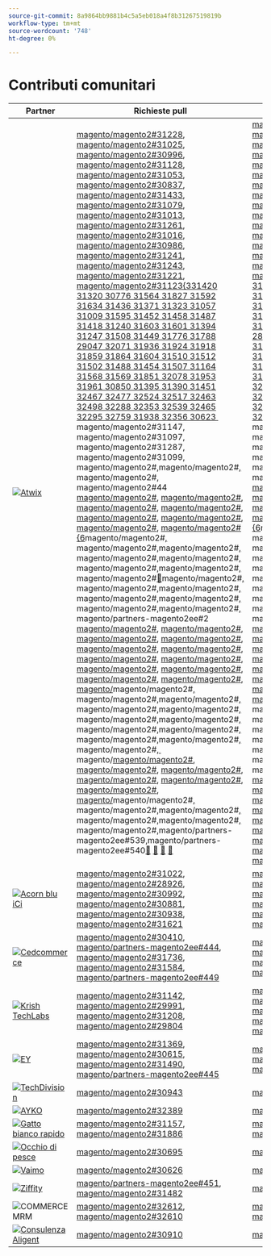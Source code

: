 ```yaml
---
source-git-commit: 8a9864bb9881b4c5a5eb018a4f8b31267519819b
workflow-type: tm+mt
source-wordcount: '748'
ht-degree: 0%

---
```

# Contributi comunitari

| Partner | Richieste pull | Problemi GitHub correlati |
| ------- | ------- | ------- |
| <a target="_blank" href="https://partners.magento.com/portal/directory/?query=Atwix"><img alt="Atwix" src="https://avatars.githubusercontent.com/t/2617739?s=400&v=4"></a> | [magento/magento2#31228](https://github.com/magento/magento2/pull/31228), [magento/magento2#31025](https://github.com/magento/magento2/pull/31025), [magento/magento2#30996](https://github.com/magento/magento2/pull/30996), [magento/magento2#31128](https://github.com/magento/magento2/pull/31128), [magento/magento2#31053](https://github.com/magento/magento2/pull/31053), [magento/magento2#30837](https://github.com/magento/magento2/pull/30837), [magento/magento2#31433](https://github.com/magento/magento2/pull/31433), [magento/magento2#31079](https://github.com/magento/magento2/pull/31079), [magento/magento2#31013](https://github.com/magento/magento2/pull/31013), [magento/magento2#31261](https://github.com/magento/magento2/pull/31261), [magento/magento2#31016](https://github.com/magento/magento2/pull/31016), [magento/magento2#30986](https://github.com/magento/magento2/pull/30986), [magento/magento2#31241](https://github.com/magento/magento2/pull/31241), [magento/magento2#31243](https://github.com/magento/magento2/pull/31243), [magento/magento2#31221](https://github.com/magento/magento2/pull/31221), [magento/magento2#31123&lbrace;331420 31320 30776 31564 31827 31592 31634 31436 31371 31323 31057 31009 31595 31452 31458 31487 31418 31240 31603 31601 31394 31247 31508 31449 31776 31788 29047 32071 31936 31924 31918 31859 31864 31604 31510 31512 31502 31488 31454 31507 31164 31568 31569 31851 32078 31953 31961 30850 31395 31390 31451 32467 32477 32524 32517 32463 32498 32288 32353 32539 32465 32295 32759 31938 32356 30623 &#x200B;](https://github.com/magento/magento2/pull/31123)magento/magento2#31147[, &#x200B;](https://github.com/magento/magento2/pull/31147)magento/magento2#31097[, &#x200B;](https://github.com/magento/magento2/pull/31097)magento/magento2#31287[, &#x200B;](https://github.com/magento/magento2/pull/31287)magento/magento2#31099[, &#x200B;](https://github.com/magento/magento2/pull/31099)magento/magento2#[, &#x200B;](https://github.com/magento/magento2/pull/31420)magento/magento2#[, &#x200B;](https://github.com/magento/magento2/pull/31320)magento/magento2#[, &#x200B;](https://github.com/magento/magento2/pull/30776)magento/magento2#44 [magento/magento2#](https://github.com/magento/magento2/pull/31564), [magento/magento2#](https://github.com/magento/magento2/pull/31827), [magento/magento2#](https://github.com/magento/magento2/pull/31592), [magento/magento2#](https://github.com/magento/magento2/pull/31634), [magento/magento2#](https://github.com/magento/magento2/pull/31436), [magento/magento2#](https://github.com/magento/magento2/pull/31371), [magento/magento2#](https://github.com/magento/magento2/pull/31323), [magento/magento2#&lbrace;6 &#x200B;](https://github.com/magento/magento2/pull/31057)magento/magento2#[, &#x200B;](https://github.com/magento/magento2/pull/31009)magento/magento2#[, &#x200B;](https://github.com/magento/magento2/pull/31595)magento/magento2#[, &#x200B;](https://github.com/magento/magento2/pull/31452)magento/magento2#[, &#x200B;](https://github.com/magento/magento2/pull/31458)magento/magento2#[, &#x200B;](https://github.com/magento/magento2/pull/31487)magento/magento2#[, &#x200B;](https://github.com/magento/magento2/pull/31418)magento/magento2#[, &#x200B;](https://github.com/magento/magento2/pull/31240)magento/magento2#[&#128279;](https://github.com/magento/magento2/pull/31603)magento/magento2#[, &#x200B;](https://github.com/magento/magento2/pull/31601)magento/magento2#[, &#x200B;](https://github.com/magento/magento2/pull/31394)magento/magento2#[, &#x200B;](https://github.com/magento/magento2/pull/31247)magento/magento2#[, &#x200B;](https://github.com/magento/magento2/pull/31508)magento/magento2#[, &#x200B;](https://github.com/magento/magento2/pull/31449)magento/magento2#[, &#x200B;](https://github.com/magento/magento2/pull/31776)magento/magento2#[, &#x200B;](https://github.com/magento/magento2/pull/31788)magento/partners-magento2ee#2 [magento/magento2#](https://github.com/magento/magento2/pull/29047), [magento/magento2#](https://github.com/magento/partners-magento2ee/pull/280), [magento/magento2#](https://github.com/magento/magento2/pull/32071), [magento/magento2#](https://github.com/magento/magento2/pull/31936), [magento/magento2#](https://github.com/magento/magento2/pull/31924), [magento/magento2#](https://github.com/magento/magento2/pull/31918), [magento/magento2#](https://github.com/magento/magento2/pull/31859), [magento/magento2#](https://github.com/magento/magento2/pull/31864), [magento/magento2#](https://github.com/magento/magento2/pull/31604), [magento/magento2#](https://github.com/magento/magento2/pull/31510), [magento/magento2#](https://github.com/magento/magento2/pull/31512), [magento/magento2#](https://github.com/magento/magento2/pull/31502), [magento/](https://github.com/magento/magento2/pull/31488)magento/magento2#[, &#x200B;](https://github.com/magento/magento2/pull/31454)magento/magento2#[, &#x200B;](https://github.com/magento/magento2/pull/31507)magento/magento2#[, &#x200B;](https://github.com/magento/magento2/pull/31164)magento/magento2#[, &#x200B;](https://github.com/magento/magento2/pull/31568)magento/magento2#[, &#x200B;](https://github.com/magento/magento2/pull/31569)magento/magento2#[, &#x200B;](https://github.com/magento/magento2/pull/31851)magento/magento2#[, &#x200B;](https://github.com/magento/magento2/pull/32078)magento/magento2#[, &#x200B;](https://github.com/magento/magento2/pull/31953)magento/magento2#[, &#x200B;](https://github.com/magento/magento2/pull/31961)magento/magento2#[, &#x200B;](https://github.com/magento/magento2/pull/30850)magento/magento2#[, &#x200B;](https://github.com/magento/magento2/pull/31395)magento/magento2#[, &#x200B;](https://github.com/magento/magento2/pull/31390)magento/[magento/magento2#](https://github.com/magento/magento2/pull/31451), [magento/magento2#](https://github.com/magento/magento2/pull/32467), [magento/magento2#](https://github.com/magento/magento2/pull/32477), [magento/magento2#](https://github.com/magento/magento2/pull/32524), [magento/magento2#](https://github.com/magento/magento2/pull/32517), [magento/magento2#](https://github.com/magento/magento2/pull/32463), [magento/](https://github.com/magento/magento2/pull/32498)magento/magento2#[, &#x200B;](https://github.com/magento/magento2/pull/32288)magento/magento2#[, &#x200B;](https://github.com/magento/magento2/pull/32353)magento/magento2#[, &#x200B;](https://github.com/magento/magento2/pull/32539)magento/magento2#[, &#x200B;](https://github.com/magento/magento2/pull/32465)magento/magento2#[, &#x200B;](https://github.com/magento/magento2/pull/32295)magento/magento2#[, &#x200B;](https://github.com/magento/magento2/pull/32759)magento/partners-magento2ee#539[, &#x200B;](https://github.com/magento/magento2/pull/31938)magento/partners-magento2ee#540[&#128279;](https://github.com/magento/magento2/pull/32356) [&#128279;](https://github.com/magento/magento2/pull/30623) [&#128279;](https://github.com/magento/partners-magento2ee/pull/539) [&#128279;](https://github.com/magento/partners-magento2ee/pull/540) | [magento/magento2#31233](https://github.com/magento/magento2/issues/31233), [magento/magento2#31031](https://github.com/magento/magento2/issues/31031), [magento/magento2#31056](https://github.com/magento/magento2/issues/31056), [magento/magento2#31130](https://github.com/magento/magento2/issues/31130), [magento/magento2#31074](https://github.com/magento/magento2/issues/31074), [magento/magento2#30858](https://github.com/magento/magento2/issues/30858), [magento/magento2#31438](https://github.com/magento/magento2/issues/31438), [magento/magento2#31160](https://github.com/magento/magento2/issues/31160), [magento/magento2#31034](https://github.com/magento/magento2/issues/31034), [magento/magento2#31168](https://github.com/magento/magento2/issues/31168), [magento/magento2#31033](https://github.com/magento/magento2/issues/31033), [magento/magento2#31039](https://github.com/magento/magento2/issues/31039), [magento/magento2#31250](https://github.com/magento/magento2/issues/31250), [magento/magento2#31249](https://github.com/magento/magento2/issues/31249), [magento/magento2#31234](https://github.com/magento/magento2/issues/31234), [magento/magento2#31129&lbrace;331440 31327 30784 31575 31844 31628 31647 31437 31442 31325 31073 31036 31627 31632 31522 31521 31441 31251 31624 31626 31403 31248 31516 31524 31801 28522 28586 31435 31560 31561 32072 31937 31902 31860 31865 31623 31515 31514 31519 31520 31517 31075 31574 31573 31852 32079 31954 31962 30855 30645 31523 32505 32504 32583 32518 32507 32569 32502 32379 32279 32568 32506 32377 32577 29631 30210 32574 32928 &#x200B;](https://github.com/magento/magento2/issues/31129)magento/magento2#31153[, &#x200B;](https://github.com/magento/magento2/issues/31153)magento/magento2#31132[, &#x200B;](https://github.com/magento/magento2/issues/31132)magento/magento2#31290[, &#x200B;](https://github.com/magento/magento2/issues/31290)magento/magento2#31131[, &#x200B;](https://github.com/magento/magento2/issues/31131)magento/magento2#[, &#x200B;](https://github.com/magento/magento2/issues/31440)magento/magento2#[, &#x200B;](https://github.com/magento/magento2/issues/31327)magento/magento2#[, &#x200B;](https://github.com/magento/magento2/issues/30784)magento/magento2#44 [magento/magento2#](https://github.com/magento/magento2/issues/31575), [magento/magento2#](https://github.com/magento/magento2/issues/31844), [magento/magento2#](https://github.com/magento/magento2/issues/31628), [magento/magento2#](https://github.com/magento/magento2/issues/31647), [magento/magento2#](https://github.com/magento/magento2/issues/31437), [magento/magento2#](https://github.com/magento/magento2/issues/31442), [magento/magento2#](https://github.com/magento/magento2/issues/31325), [magento/magento2#&lbrace;6 &#x200B;](https://github.com/magento/magento2/issues/31073)magento/magento2#[, &#x200B;](https://github.com/magento/magento2/issues/31036)magento/magento2#[, &#x200B;](https://github.com/magento/magento2/issues/31627)magento/magento2#[, &#x200B;](https://github.com/magento/magento2/issues/31632)magento/magento2#[, &#x200B;](https://github.com/magento/magento2/issues/31522)magento/magento2#[, &#x200B;](https://github.com/magento/magento2/issues/31521)magento/magento2#[, &#x200B;](https://github.com/magento/magento2/issues/31441)magento/magento2#[, &#x200B;](https://github.com/magento/magento2/issues/31251)magento/magento2#[&#128279;](https://github.com/magento/magento2/issues/31624)magento/magento2#[, &#x200B;](https://github.com/magento/magento2/issues/31626)magento/magento2#[, &#x200B;](https://github.com/magento/magento2/issues/31403)magento/magento2#[, &#x200B;](https://github.com/magento/magento2/issues/31248)magento/magento2#[, &#x200B;](https://github.com/magento/magento2/issues/31516)magento/magento2#[, &#x200B;](https://github.com/magento/magento2/issues/31524)magento/magento2#[, &#x200B;](https://github.com/magento/magento2/issues/31801)magento/partners-magento2ee#[, &#x200B;](https://github.com/magento/magento2/issues/28522)magento/partners-magento/partners-magento{9ento [magento/partners-magento2ee#](https://github.com/magento/partners-magento2ee/issues/28586), [magento/partners-magento2ee#](https://github.com/magento/partners-magento2ee/issues/31435), [magento/magento2#](https://github.com/magento/partners-magento2ee/issues/31560), [magento/magento2#](https://github.com/magento/partners-magento2ee/issues/31561), [magento/magento2#](https://github.com/magento/magento2/issues/32072), [magento/magento2#](https://github.com/magento/magento2/issues/31937), [magento/magento2#](https://github.com/magento/magento2/issues/31902), [magento/magento2#](https://github.com/magento/magento2/issues/31860), [magento/magento2#](https://github.com/magento/magento2/issues/31865), [magento/magento2#](https://github.com/magento/magento2/issues/31623), [magento/magento2#](https://github.com/magento/magento2/issues/31515), [magento/magento2#](https://github.com/magento/magento2/issues/31514), [magento/](https://github.com/magento/magento2/issues/31519)magento/magento2#[, &#x200B;](https://github.com/magento/magento2/issues/31520)magento/magento2#[, &#x200B;](https://github.com/magento/magento2/issues/31517)magento/magento2#[, &#x200B;](https://github.com/magento/magento2/issues/31075)magento/magento2#[, &#x200B;](https://github.com/magento/magento2/issues/31574)magento/magento2#[, &#x200B;](https://github.com/magento/magento2/issues/31573)magento/magento2#[, &#x200B;](https://github.com/magento/magento2/issues/31852)magento/magento2#[, &#x200B;](https://github.com/magento/magento2/issues/32079)magento/magento2#[, &#x200B;](https://github.com/magento/magento2/issues/31954)magento/magento2#[, &#x200B;](https://github.com/magento/magento2/issues/31962)magento/magento2#[, &#x200B;](https://github.com/magento/magento2/issues/30855)magento/magento2#[, &#x200B;](https://github.com/magento/magento2/issues/30645)magento/magento2#[, &#x200B;](https://github.com/magento/magento2/issues/31523)magento/[magento/magento2#](https://github.com/magento/magento2/issues/32505), [magento/magento2#](https://github.com/magento/magento2/issues/32504), [magento/magento2#](https://github.com/magento/magento2/issues/32583), [magento/magento2#](https://github.com/magento/magento2/issues/32518), [magento/magento2#](https://github.com/magento/magento2/issues/32507), [magento/magento2#](https://github.com/magento/magento2/issues/32569), [magento/magento2#](https://github.com/magento/magento2/issues/32502), [magento/magento2#](https://github.com/magento/magento2/issues/32379), [magento/magento2#](https://github.com/magento/magento2/issues/32279), [magento/magento2#4451](https://github.com/magento/magento2/issues/32568), [magento/magento2#mag](https://github.com/magento/magento2/issues/32506), [magento/ento2#171}, &#x200B;](https://github.com/magento/magento2/issues/32377) [magento/partners-magento2ee#](https://github.com/magento/magento2/issues/4451), [magento/partners-magento2ee#](https://github.com/magento/magento2/issues/32577) [&#128279;](https://github.com/magento/magento2/issues/29631) [&#128279;](https://github.com/magento/magento2/issues/30210) [&#128279;](https://github.com/magento/partners-magento2ee/issues/32574) [&#128279;](https://github.com/magento/partners-magento2ee/issues/32928) |
| <a target="_blank" href="https://solutionpartners.adobe.com/s/directory/detail/blue+acorn+ici"><img alt="Acorn blu iCi" src="https://avatars.githubusercontent.com/t/2916141?s=400&v=4"></a> | [magento/magento2#31022](https://github.com/magento/magento2/pull/31022), [magento/magento2#28926](https://github.com/magento/magento2/pull/28926), [magento/magento2#30992](https://github.com/magento/magento2/pull/30992), [magento/magento2#30881](https://github.com/magento/magento2/pull/30881), [magento/magento2#30938](https://github.com/magento/magento2/pull/30938), [magento/magento2#31621](https://github.com/magento/magento2/pull/31621) | [magento/magento2#30265](https://github.com/magento/magento2/issues/30265), [magento/magento2#29528](https://github.com/magento/magento2/issues/29528), [magento/magento2#30286](https://github.com/magento/magento2/issues/30286), [magento/magento2#30880](https://github.com/magento/magento2/issues/30880), [magento/magento2#29690](https://github.com/magento/magento2/issues/29690), [magento/magento2#27678](https://github.com/magento/magento2/issues/27678) |
| <a target="_blank" href="https://partners.magento.com/portal/directory/?query=Cedcommerce"><img alt="Cedcommerce" src="https://avatars.githubusercontent.com/t/3028824?s=400&v=4"></a> | [magento/magento2#30410](https://github.com/magento/magento2/pull/30410), [magento/partners-magento2ee#444](https://github.com/magento/partners-magento2ee/pull/444), [magento/magento2#31736](https://github.com/magento/magento2/pull/31736), [magento/magento2#31584](https://github.com/magento/magento2/pull/31584), [magento/partners-magento2ee#449](https://github.com/magento/partners-magento2ee/pull/449) | [magento/magento2#30424](https://github.com/magento/magento2/issues/30424), [magento/partners-magento2ee#31111](https://github.com/magento/partners-magento2ee/issues/31111), [magento/magento2#31660](https://github.com/magento/magento2/issues/31660), [magento/partners-magento2ee#31331](https://github.com/magento/partners-magento2ee/issues/31331) |
| <a target="_blank" href="https://solutionpartners.adobe.com/s/directory/detail/krish+technolabs"><img alt="Krish TechLabs" src="https://avatars.githubusercontent.com/t/2849637?s=400&v=4"></a> | [magento/magento2#31142](https://github.com/magento/magento2/pull/31142), [magento/magento2#29991](https://github.com/magento/magento2/pull/29991), [magento/magento2#31208](https://github.com/magento/magento2/pull/31208), [magento/magento2#29804](https://github.com/magento/magento2/pull/29804) | [magento/magento2#30911](https://github.com/magento/magento2/issues/30911), [magento/magento2#29936](https://github.com/magento/magento2/issues/29936), [magento/magento2#31188](https://github.com/magento/magento2/issues/31188), [magento/magento2#29365](https://github.com/magento/magento2/issues/29365), [magento/magento2#29805](https://github.com/magento/magento2/issues/29805) |
| <a target="_blank" href="https://partners.magento.com/portal/directory/?query=EY"><img alt="EY" src="https://avatars.githubusercontent.com/t/3415735?s=400&v=4"></a> | [magento/magento2#31369](https://github.com/magento/magento2/pull/31369), [magento/magento2#30615](https://github.com/magento/magento2/pull/30615), [magento/magento2#31490](https://github.com/magento/magento2/pull/31490), [magento/partners-magento2ee#445](https://github.com/magento/partners-magento2ee/pull/445) | [magento/magento2#4451](https://github.com/magento/magento2/issues/4451), [magento/magento2#29302](https://github.com/magento/magento2/issues/29302), [magento/partners-magento2ee#31196](https://github.com/magento/partners-magento2ee/issues/31196) |
| <a target="_blank" href="https://partners.magento.com/portal/directory/?query=TechDivision"><img alt="TechDivision" src="https://avatars.githubusercontent.com/t/2617775?s=400&v=4"></a> | [magento/magento2#30943](https://github.com/magento/magento2/pull/30943) | [magento/magento2#30936](https://github.com/magento/magento2/issues/30936) |
| <a target="_blank" href="https://partners.magento.com/portal/directory/?query=AYKO"><img alt="AYKO" src="https://avatars.githubusercontent.com/t/2841512?s=400&v=4"></a> | [magento/magento2#32389](https://github.com/magento/magento2/pull/32389) | [magento/magento2#32088](https://github.com/magento/magento2/issues/32088) |
| <a target="_blank" href="https://solutionpartners.adobe.com/s/directory/detail/fast+white+cat"><img alt="Gatto bianco rapido" src="https://avatars.githubusercontent.com/t/3579504?s=400&v=4"></a> | [magento/magento2#31157](https://github.com/magento/magento2/pull/31157), [magento/magento2#31886](https://github.com/magento/magento2/pull/31886) | [magento/magento2#30724](https://github.com/magento/magento2/issues/30724), [magento/magento2#30471](https://github.com/magento/magento2/issues/30471) |
| <a target="_blank" href="https://partners.magento.com/portal/directory/?query=Fisheye"><img alt="Occhio di pesce" src="https://avatars.githubusercontent.com/t/3171724?s=400&v=4"></a> | [magento/magento2#30695](https://github.com/magento/magento2/pull/30695) | [magento/magento2#30788](https://github.com/magento/magento2/issues/30788) |
| <a target="_blank" href="https://partners.magento.com/portal/directory/?query=Vaimo"><img alt="Vaimo" src="https://avatars.githubusercontent.com/t/2617778?s=400&v=4"></a> | [magento/magento2#30626](https://github.com/magento/magento2/pull/30626) | [magento/magento2#30622](https://github.com/magento/magento2/issues/30622) |
| <a target="_blank" href="https://partners.magento.com/portal/directory/?query=Ziffity"><img alt="Ziffity" src="https://avatars.githubusercontent.com/t/3432500?s=400&v=4"></a> | [magento/partners-magento2ee#451](https://github.com/magento/partners-magento2ee/pull/451), [magento/magento2#31482](https://github.com/magento/magento2/pull/31482) | [magento/magento2#31557](https://github.com/magento/magento2/issues/31557) |
| <img alt="COMMERCE MRM" src="https://avatars.githubusercontent.com/t/3714179?s=400&v=4"></a> | [magento/magento2#32612](https://github.com/magento/magento2/pull/32612), [magento/magento2#32610](https://github.com/magento/magento2/pull/32610) | [magento/magento2#32578](https://github.com/magento/magento2/issues/32578), [magento/magento2#32658](https://github.com/magento/magento2/issues/32658) |
| <a target="_blank" href="https://solutionpartners.adobe.com/s/directory/detail/aligent+consulting"><img alt="Consulenza Aligent" src="https://avatars.githubusercontent.com/t/2686050?s=400&v=4"></a> | [magento/magento2#30910](https://github.com/magento/magento2/pull/30910) | [magento/magento2#30909](https://github.com/magento/magento2/issues/30909) |

